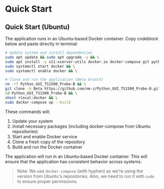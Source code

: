 # Quick Start

## Quick Start (Ubuntu)

The application runs in an Ubuntu-based Docker container. Copy codeblock below and paste directly in terminal:

```bash
# Update system and install dependencies
sudo apt update && sudo apt upgrade -y && \
sudo apt install -y x11-xserver-utils docker.io docker-compose git python3-setuptools && \
sudo systemctl start docker && \
sudo systemctl enable docker && \

# Clone and run the application (Beta branch)
rm -rf Python_GUI_TS1500_Probe-B && \
git clone -b Beta https://github.com/nm-z/Python_GUI_TS1500_Probe-B.git && \
cd Python_GUI_TS1500_Probe-B && \
xhost +local:docker && \
sudo docker-compose up --build
```

These commands will:
1. Update your system
2. Install necessary packages (including docker-compose from Ubuntu repositories)
3. Start and enable Docker service
4. Clone a fresh copy of the repository
5. Build and run the Docker container

The application will run in an Ubuntu-based Docker container. This will ensure that the application has consistent behavior across systems.

> Note: We use `docker-compose` (with hyphen) as we're using the version from Ubuntu's repositories. Also, we need to run it with `sudo` to ensure proper permissions.

